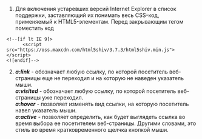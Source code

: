 
1. Для включения устаревших версий Internet Explorer в список поддержки, заставляющий их понимать весь CSS-код,
применяемый к HTML5-элементам. Перед закрывающим тегом </head> поместить код 
```
<!--[if lt IE 9]>
      <script src="https://oss.maxcdn.com/html5shiv/3.7.3/html5shiv.min.js"></script>
<![endif]-->
```

2. *__a:link__* - обозначает любую ссылку, по которой посетитель веб-страницы еще не переходил и на которую не наведен указатель мыши.  
   *__a:visited__* - обозначает любую ссылку, по которой посетитель веб-страницы уже переходил.  
   *__a:hover__* - позволяет изменять вид ссылки, на которую посетитель навел указатель мыши.  
   *__a:active__* - позволяет определить, как будет выглядеть ссылка во время выбора ее посетителем веб-страницы. Другими словами, это стиль во время кратковременного щелчка кнопкой мыши.  

